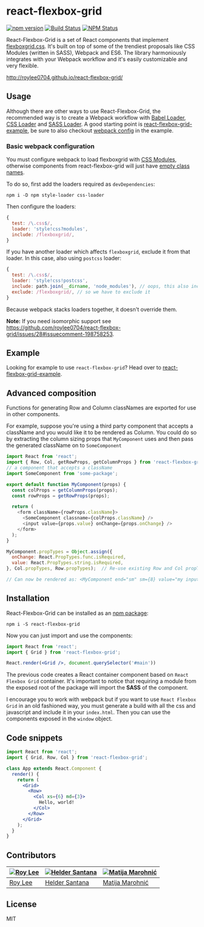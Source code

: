 # react-flexbox-grid
[![npm version](https://badge.fury.io/js/react-flexbox-grid.svg)](https://badge.fury.io/js/react-flexbox-grid)
[![Build Status](https://travis-ci.org/roylee0704/react-flexbox-grid.svg)](https://travis-ci.org/roylee0704/react-flexbox-grid)
[![NPM Status](http://img.shields.io/npm/dm/react-flexbox-grid.svg?style=flat-square)](https://www.npmjs.org/package/react-flexbox-grid)


React-Flexbox-Grid is a set of React components that implement [flexboxgrid.css](https://goo.gl/imrHBZ). It's built on top of some of the trendiest proposals like CSS Modules (written in SASS), Webpack and ES6. The library harmoniously integrates with your Webpack workflow and it's easily customizable and very flexible.


http://roylee0704.github.io/react-flexbox-grid/


Usage
-----

Although there are other ways to use React-Flexbox-Grid, the recommended way is to create a Webpack workflow with [Babel Loader](https://github.com/babel/babel-loader), [CSS Loader](https://github.com/webpack/css-loader) and [SASS Loader](https://github.com/jtangelder/sass-loader). A good starting point is [react-flexbox-grid-example](https://github.com/roylee0704/react-flexbox-grid-example), be sure to also checkout [webpack config](https://github.com/roylee0704/react-flexbox-grid-example/blob/master/webpack.config.js) in the example.



### Basic webpack configuration

You must configure webpack to load flexboxgrid with [CSS Modules](https://github.com/webpack/css-loader#css-modules), otherwise components from react-flexbox-grid will just have [empty class names](https://github.com/roylee0704/react-flexbox-grid/issues/21).

To do so, first add the loaders required as `devDependencies`:

```
npm i -D npm style-loader css-loader
```

Then configure the loaders:

```js
{
  test: /\.css$/,
  loader: 'style!css?modules',
  include: /flexboxgrid/,
}
```

If you have another loader which affects `flexboxgrid`, exclude it from that loader. In this case, also using `postcss` loader:

```js
{
  test: /\.css$/,
  loader: 'style!css!postcss',
  include: path.join(__dirname, 'node_modules'), // oops, this also includes flexboxgrid
  exclude: /flexboxgrid/, // so we have to exclude it
}
```

Because webpack stacks loaders together, it doesn't override them.

**Note:** If you need isomorphic support see https://github.com/roylee0704/react-flexbox-grid/issues/28#issuecomment-198758253.

Example
-------
Looking for example to use `react-flexbox-grid`? Head over to [react-flexbox-grid-example](https://github.com/roylee0704/react-flexbox-grid-example).


Advanced composition
-------
Functions for generating Row and Column classNames are exported for use in other components.

For example, suppose you're using a third party component that accepts a className and you would like it to be rendered as Column.  You could do so by extracting the column sizing props that `MyComponent` uses and then pass the generated className on to `SomeComponent`


```js
import React from 'react';
import { Row, Col, getRowProps, getColumnProps } from 'react-flexbox-grid';
// a component that accepts a className
import SomeComponent from 'some-package';

export default function MyComponent(props) {
  const colProps = getColumnProps(props);
  const rowProps = getRowProps(props);

  return (
    <form className={rowProps.className}>
      <SomeComponent classname={colProps.className} />
      <input value={props.value} onChange={props.onChange} />
    </form>
  );
}

MyComponent.propTypes = Object.assign({
  onChange: React.PropTypes.func.isRequired,
  value: React.PropTypes.string.isRequired,
}, Col.propTypes, Row.propTypes);  // Re-use existing Row and Col propType validations

// Can now be rendered as: <MyComponent end="sm" sm={8} value="my input value" onChange={...} />
```

Installation
------------

React-Flexbox-Grid can be installed as an [npm package](https://www.npmjs.com/package/react-flexbox-grid):

```
npm i -S react-flexbox-grid
```

Now you can just import and use the components:

```jsx
import React from 'react';
import { Grid } from 'react-flexbox-grid';

React.render(<Grid />, document.querySelector('#main'))
```

The previous code creates a React container component based on `React Flexbox Grid` container. It's important to notice that requiring a module from the exposed root of the package will import the **SASS** of the component.


I encourage you to work with webpack but if you want to use `React Flexbox Grid` in an old fashioned way, you must generate a build with all the css and javascript and include it in your `index.html`. Then you can use the components exposed in the `window` object.


Code snippets
------------
```jsx
import React from 'react';
import { Grid, Row, Col } from 'react-flexbox-grid';

class App extends React.Component {
  render() {
    return (
      <Grid>
        <Row>
          <Col xs={6} md={3}>
            Hello, world!
          </Col>
        </Row>
      </Grid>
    );
  }
}
```
Contributors
-----------
[![Roy Lee](https://avatars0.githubusercontent.com/u/3850661?v=3&s=144)](https://github.com/roylee0704/) | [![Helder Santana](https://avatars1.githubusercontent.com/u/134727?v=3&s=144)](https://github.com/heldr/) | [![Matija Marohnić](https://avatars2.githubusercontent.com/u/471278?v=3&s=144)](https://github.com/silvenon)
---|---|---
[Roy Lee](https://github.com/roylee0704) | [Helder Santana](https://github.com/heldr/) | [Matija Marohnić](https://github.com/silvenon)

License
-------
MIT
